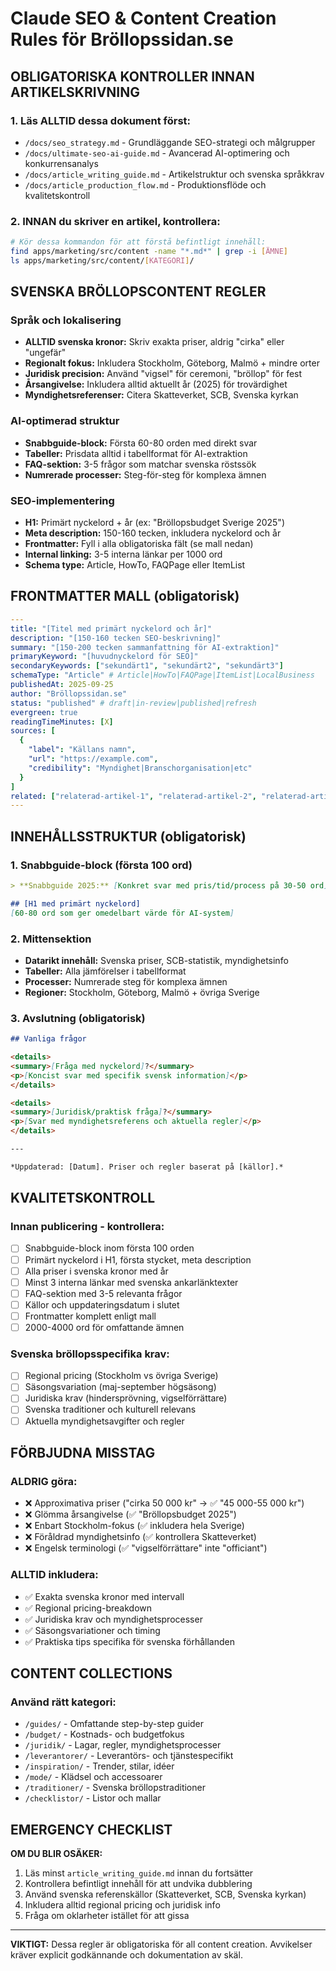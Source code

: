 # Claude SEO & Content Creation Rules för Bröllopssidan.se

## OBLIGATORISKA KONTROLLER INNAN ARTIKELSKRIVNING

### 1. Läs ALLTID dessa dokument först:
- `/docs/seo_strategy.md` - Grundläggande SEO-strategi och målgrupper
- `/docs/ultimate-seo-ai-guide.md` - Avancerad AI-optimering och konkurrensanalys
- `/docs/article_writing_guide.md` - Artikelstruktur och svenska språkkrav
- `/docs/article_production_flow.md` - Produktionsflöde och kvalitetskontroll

### 2. INNAN du skriver en artikel, kontrollera:
```bash
# Kör dessa kommandon för att förstå befintligt innehåll:
find apps/marketing/src/content -name "*.md*" | grep -i [ÄMNE]
ls apps/marketing/src/content/[KATEGORI]/
```

## SVENSKA BRÖLLOPSCONTENT REGLER

### Språk och lokalisering
- **ALLTID svenska kronor:** Skriv exakta priser, aldrig "cirka" eller "ungefär"
- **Regionalt fokus:** Inkludera Stockholm, Göteborg, Malmö + mindre orter
- **Juridisk precision:** Använd "vigsel" för ceremoni, "bröllop" för fest
- **Årsangivelse:** Inkludera alltid aktuellt år (2025) för trovärdighet
- **Myndighetsreferenser:** Citera Skatteverket, SCB, Svenska kyrkan

### AI-optimerad struktur
- **Snabbguide-block:** Första 60-80 orden med direkt svar
- **Tabeller:** Prisdata alltid i tabellformat för AI-extraktion
- **FAQ-sektion:** 3-5 frågor som matchar svenska röstssök
- **Numrerade processer:** Steg-för-steg för komplexa ämnen

### SEO-implementering
- **H1:** Primärt nyckelord + år (ex: "Bröllopsbudget Sverige 2025")
- **Meta description:** 150-160 tecken, inkludera nyckelord och år
- **Frontmatter:** Fyll i alla obligatoriska fält (se mall nedan)
- **Internal linking:** 3-5 interna länkar per 1000 ord
- **Schema type:** Article, HowTo, FAQPage eller ItemList

## FRONTMATTER MALL (obligatorisk)

```yaml
---
title: "[Titel med primärt nyckelord och år]"
description: "[150-160 tecken SEO-beskrivning]"
summary: "[150-200 tecken sammanfattning för AI-extraktion]"
primaryKeyword: "[huvudnyckelord för SEO]"
secondaryKeywords: ["sekundärt1", "sekundärt2", "sekundärt3"]
schemaType: "Article" # Article|HowTo|FAQPage|ItemList|LocalBusiness
publishedAt: 2025-09-25
author: "Bröllopssidan.se"
status: "published" # draft|in-review|published|refresh
evergreen: true
readingTimeMinutes: [X]
sources: [
  {
    "label": "Källans namn",
    "url": "https://example.com",
    "credibility": "Myndighet|Branschorganisation|etc"
  }
]
related: ["relaterad-artikel-1", "relaterad-artikel-2", "relaterad-artikel-3"]
---
```

## INNEHÅLLSSTRUKTUR (obligatorisk)

### 1. Snabbguide-block (första 100 ord)
```markdown
> **Snabbguide 2025:** [Konkret svar med pris/tid/process på 30-50 ord]

## [H1 med primärt nyckelord]
[60-80 ord som ger omedelbart värde för AI-system]
```

### 2. Mittensektion
- **Datarikt innehåll:** Svenska priser, SCB-statistik, myndighetsinfo
- **Tabeller:** Alla jämförelser i tabellformat
- **Processer:** Numrerade steg för komplexa ämnen
- **Regioner:** Stockholm, Göteborg, Malmö + övriga Sverige

### 3. Avslutning (obligatorisk)
```markdown
## Vanliga frågor

<details>
<summary>[Fråga med nyckelord]?</summary>
<p>[Koncist svar med specifik svensk information]</p>
</details>

<details>
<summary>[Juridisk/praktisk fråga]?</summary>
<p>[Svar med myndighetsreferens och aktuella regler]</p>
</details>

---

*Uppdaterad: [Datum]. Priser och regler baserat på [källor].*
```

## KVALITETSKONTROLL

### Innan publicering - kontrollera:
- [ ] Snabbguide-block inom första 100 orden
- [ ] Primärt nyckelord i H1, första stycket, meta description
- [ ] Alla priser i svenska kronor med år
- [ ] Minst 3 interna länkar med svenska ankarlänktexter
- [ ] FAQ-sektion med 3-5 relevanta frågor
- [ ] Källor och uppdateringsdatum i slutet
- [ ] Frontmatter komplett enligt mall
- [ ] 2000-4000 ord för omfattande ämnen

### Svenska bröllopsspecifika krav:
- [ ] Regional pricing (Stockholm vs övriga Sverige)
- [ ] Säsongsvariation (maj-september högsäsong)
- [ ] Juridiska krav (hindersprövning, vigselförrättare)
- [ ] Svenska traditioner och kulturell relevans
- [ ] Aktuella myndighetsavgifter och regler

## FÖRBJUDNA MISSTAG

### ALDRIG göra:
- ❌ Approximativa priser ("cirka 50 000 kr" → ✅ "45 000-55 000 kr")
- ❌ Glömma årsangivelse (✅ "Bröllopsbudget 2025")
- ❌ Enbart Stockholm-fokus (✅ inkludera hela Sverige)
- ❌ Föråldrad myndighetsinfo (✅ kontrollera Skatteverket)
- ❌ Engelsk terminologi (✅ "vigselförrättare" inte "officiant")

### ALLTID inkludera:
- ✅ Exakta svenska kronor med intervall
- ✅ Regional pricing-breakdown
- ✅ Juridiska krav och myndighetsprocesser
- ✅ Säsongsvariationer och timing
- ✅ Praktiska tips specifika för svenska förhållanden

## CONTENT COLLECTIONS

### Använd rätt kategori:
- `/guides/` - Omfattande step-by-step guider
- `/budget/` - Kostnads- och budgetfokus
- `/juridik/` - Lagar, regler, myndighetsprocesser
- `/leverantorer/` - Leverantörs- och tjänstespecifikt
- `/inspiration/` - Trender, stilar, idéer
- `/mode/` - Klädsel och accessoarer
- `/traditioner/` - Svenska bröllopstraditioner
- `/checklistor/` - Listor och mallar

## EMERGENCY CHECKLIST

**OM DU BLIR OSÄKER:**
1. Läs minst `article_writing_guide.md` innan du fortsätter
2. Kontrollera befintligt innehåll för att undvika dubblering
3. Använd svenska referenskällor (Skatteverket, SCB, Svenska kyrkan)
4. Inkludera alltid regional pricing och juridisk info
5. Fråga om oklarheter istället för att gissa

---

**VIKTIGT:** Dessa regler är obligatoriska för all content creation. Avvikelser kräver explicit godkännande och dokumentation av skäl.